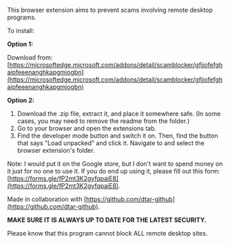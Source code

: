 This browser extension aims to prevent scams involving remote desktop programs.

To install:

**Option 1:**

Download from: [https://microsoftedge.microsoft.com/addons/detail/scamblocker/gfjjofefghaipfeeenanghkapgmjogbn](https://microsoftedge.microsoft.com/addons/detail/scamblocker/gfjjofefghaipfeeenanghkapgmjogbn)

**Option 2:**

1. Download the .zip file, extract it, and place it somewhere safe. (In some cases, you may need to remove the readme from the folder.)
2. Go to your browser and open the extensions tab.
3. Find the developer mode button and switch it on. Then, find the button that says "Load unpacked" and click it. Navigate to and select the browser extension's folder.

Note: I would put it on the Google store, but I don't want to spend money on it just for no one to use it. If you do end up using it, please fill out this form: [https://forms.gle/fP2mt3K2gyfqpaiE8](https://forms.gle/fP2mt3K2gyfqpaiE8).

Made in collaboration with [https://github.com/dtar-github](https://github.com/dtar-github).

**MAKE SURE IT IS ALWAYS UP TO DATE FOR THE LATEST SECURITY.**

Please know that this program cannot block ALL remote desktop sites.
